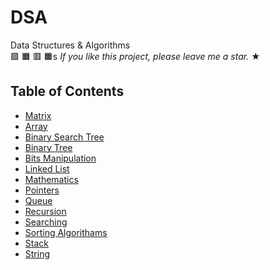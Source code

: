 # DSA
Data Structures &amp; Algorithms  
:green_square:
:orange_square:
:red_square:
:orange_square:s
_If you like this project, please leave me a star._ &#9733;
## Table of Contents

- [Matrix](#matrix)
- [Array](#array)
- [Binary Search Tree](#Binary-Search-Tree)
- [Binary Tree](#Binary-Tree)
- [Bits Manipulation](#Bits-Manipulation)
- [Linked List](#Linked-List)
- [Mathematics](#mathematics)
- [Pointers](#pointers)
- [Queue](#Queue)
- [Recursion](#Recursion)
- [Searching](#searching)
- [Sorting Algorithams](#sorting-algorithams)
- [Stack](#Stack)
- [String](#String)
